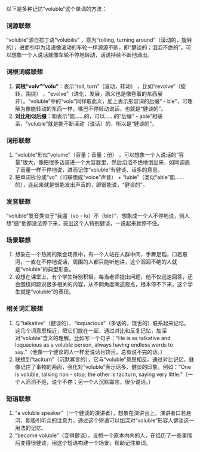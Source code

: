 以下是多种记忆“voluble”这个单词的方法：

### 词源联想
“voluble”源自拉丁语“volubilis” ，意为“rolling, turning around”（滚动的，旋转的），进而引申为话语像滚动的车轮一样源源不断，即“健谈的；滔滔不绝的”。可以想象一个人说话就像车轮不停地转动，话语持续不断地涌出。

### 词根词缀联想
1. **词根“volv”“volu”**：表示“roll, turn”（滚动，转动） ，比如“revolve”（旋转，围绕） ，“evolve”（进化，发展，原义也是像卷着的东西展开）。“voluble”中的“volu”同样取此义，加上表示形容词的后缀“ - ble”，可理解为像能转动的东西一样，嘴巴不停转动说话，也就是“健谈的”。
2. **对比相似后缀**：和表示“能……的，可以……的”后缀“ - able”相联系，“voluble”就是能不断滚动（说话）的，所以是“健谈的”。

### 词形联想
1. “voluble”形似“volume”（容量；音量；册） 。可以想象一个人说话的“容量”很大，像把很多话装进一个大容器里，然后滔滔不绝地倒出来，如同调高了音量一样不停地说，进而记住“voluble”有健谈、话多的意思。
2. 把单词拆分成“vo”（可联想成“voice”声音） + “luble”（类似“able”能……的），连起来就是很能发出声音的，即很能说，“健谈的”。

### 发音联想
“voluble”发音类似于“我遛（vo - lu）不（ble）”，想象成一个人不停地说，别人想“遛”他都没法停下来，突出这个人特别健谈，一说起来就停不住。

### 场景联想
1. 想象在一个热闹的聚会场景中，有一个人站在人群中间，手舞足蹈，口若悬河，一直在不停地说话，周围的人都只能听他讲，这个滔滔不绝的人就是“voluble”的典型形象。
2. 设想在课堂上，有个学生特别积极，每当老师提出问题，他不仅迅速回答，还会围绕问题说很多相关的内容，从不同角度阐述观点，根本停不下来，这个学生就是“voluble”的表现。

### 相关词汇联想
1. 与“talkative”（健谈的）、“loquacious”（多话的，饶舌的）联系起来记忆。这几个词意思相近，把它们放在一起，通过对比和反复记忆，加深对“voluble”含义的理解。比如写一个句子：“He is as talkative and loquacious as a voluble person, always having endless words to say.”（他像一个健谈的人一样爱说话且饶舌，总有说不完的话。）
2. 联想到“taciturn”（沉默寡言的），它与“voluble”意思相反。通过对比记忆，就像记住了事物的两面，强化对“voluble”表示话多、健谈的印象。例如：“One is voluble, talking non - stop; the other is taciturn, saying very little.”（一个人滔滔不绝，说个不停；另一个人沉默寡言，很少说话。）

### 短语联想
1. “a voluble speaker”（一个健谈的演讲者），想象在演讲台上，演讲者口若悬河，能吸引听众的注意力，通过这个短语可以加深对“voluble”形容人健谈这一用法的记忆。
2. “become voluble”（变得健谈），设想一个原本内向的人，在经历了一些事情后变得很健谈，用这个短语构建一个场景，帮助记住单词。 